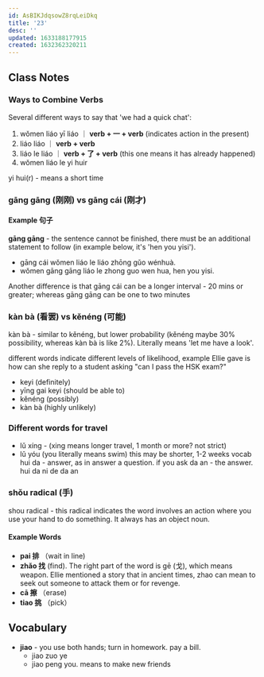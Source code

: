 ```yaml
---
id: AsBIKJdqsowZ8rqLeiDkq
title: '23'
desc: ''
updated: 1633188177915
created: 1632362320211
---
```


## Class Notes

### Ways to Combine Verbs

Several different ways to say that 'we had a quick chat':
1. wǒmen liáo yī liáo ｜  **verb + 一 + verb** (indicates action in the present)
1. liáo liáo ｜ **verb + verb**
1. liáo le liáo ｜ **verb + 了 + verb** (this one means it has already happened)
1. wǒmen liáo le yi huir

yi hui(r) - means a short time 

### gāng gāng (刚刚) vs gāng cái (刚才)

#### Example 句子

**gāng gāng** - the sentence cannot be finished, there must be an additional statement to follow (in example below, it's 'hen you yisi').

- gāng cái wǒmen liáo le liáo zhōng gǔo wénhuà.
- wǒmen gāng gāng liáo le zhong guo wen hua, hen you yisi.

Another difference is that gāng cái can be a longer interval - 20 mins or greater; whereas gāng gāng can be one to two minutes 

### kàn bà (看罢) vs kěnéng (可能)

kàn bà - similar to kěnéng, but lower probability (kěnéng maybe 30% possibility, whereas kàn bà is like 2%). Literally means 'let me have a look'.

different words indicate different levels of likelihood, example Ellie gave is how can she reply to a student asking "can I pass the HSK exam?"

- keyi (definitely)
- yīng gai keyi (should be able to)
- kěnéng (possibly)
- kàn bà (highly unlikely)

### Different words for travel

- lǔ xíng - (xing means longer travel, 1 month or more? not strict)
- lǔ yóu (you literally means swim) this may be shorter, 1-2 weeks
vocab
hui da - answer, as in answer a question.  if you ask 
da an - the answer.  hui da ni de da an 

### shǒu radical (手)

shou radical - this radical indicates the word involves an action where you use your hand to do something. It always has an object noun.

#### Example Words

- **pai 排** （wait in line)
- **zhǎo 找** (find). The right part of the word is gē (戈), which means weapon. Ellie mentioned a story that in ancient times, zhao can mean to seek out someone to attack them or for revenge.
- **cā 擦** （erase)
- **tiao 挑** （pick）

## Vocabulary

- **jiao** - you use both hands; turn in homework. pay a bill. 
    - jiao zuo ye 
    - jiao peng you. means to make new friends 

